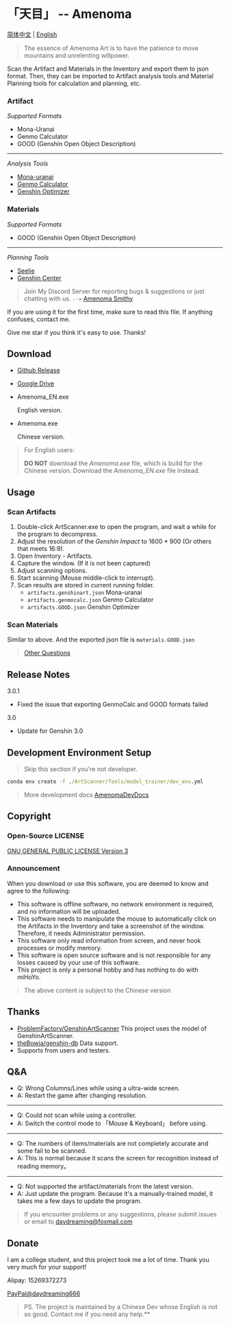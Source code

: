 # 「天目」 -- Amenoma

[简体中文](README.md) | [English](README_en.md)

> The essence of Amenoma Art is to have the patience to move mountains and unrelenting willpower.

Scan the Artifact and Materials in the Inventory and export them to json format. Then, they can be imported to Artifact analysis tools and Material Planning tools for calculation and planning, etc. 

### Artifact

*Supported Formats*
* Mona-Uranai
* Genmo Calculator
* GOOD (Genshin Open Object Description)
-------------------------------
*Analysis Tools*
* [Mona-uranai](https://www.mona-uranai.com)
* [Genmo Calculator](https://genshin.mingyulab.com)
* [Genshin Optimizer](https://frzyc.github.io/genshin-optimizer)

### Materials

*Supported Formats*
* GOOD (Genshin Open Object Description)
---------------------------------
*Planning Tools*
* [Seelie](https://seelie.me)
* [Genshin Center](https://genshin-center.com/)

> Join My Discord Server for reporting bugs & suggestions or just chatting with us. `-->` [Amenoma Smithy](https://discord.gg/5e3WyFNG9A)

If you are using it for the first time, make sure to read this file. If anything confuses, contact me.

Give me star if you think it's easy to use. Thanks!

## Download

- [Github Release](https://github.com/daydreaming666/Amenoma/releases)
- [Google Drive](https://drive.google.com/drive/folders/1FYrsXy_nznVcV_aN4731FTDWQcAacivy?usp=sharing)

- Amenoma_EN.exe
  
  English version.

- Amenoma.exe
  
  Chinese version.

> For English users:
> 
> **DO NOT** download the *Amenoma.exe* file, which is build for the Chinese version.
> Download the *Amenoma_EN.exe* file instead.

## Usage


### Scan Artifacts
1. Double-click ArtScanner.exe to open the program, and wait a while for the program to decompress. 
2. Adjust the resolution of the *Genshin Impact* to 1600 * 900 (Or others that meets 16:9).
3. Open Inventory - Artifacts.
4. Capture the window. (If it is not been captured)
5. Adjust scanning options.
6. Start scanning (Mouse middle-click to interrupt).
7. Scan results are stored in current running folder.
   - `artifacts.genshinart.json`  Mona-uranai 
   - `artifacts.genmocalc.json`   Genmo Calculator
   - `artifacts.GOOD.json`        Genshin Optimizer

### Scan Materials
Similar to above.
And the exported json file is `materials.GOOD.json`

> [Other Questions](#qa)


## Release Notes

3.0.1
- Fixed the issue that exporting GenmoCalc and GOOD formats failed

3.0
- Update for Genshin 3.0


## Development Environment Setup 

> Skip this section if you're not developer.

```cmd
conda env create -f ./ArtScanner/Tools/model_trainer/dev_env.yml
```
> More development docs [AmenomaDevDocs](AmenomaDevDocs/.)

## Copyright

### Open-Source LICENSE

[GNU GENERAL PUBLIC LICENSE Version 3](https://www.gnu.org/licenses/gpl-3.0.html)

### Announcement

When you download or use this software, you are deemed to know and agree to the following: 

- This software is offline software, no network environment is required, and no information will be uploaded. 
- This software needs to manipulate the mouse to automatically click on the Artifacts in the Inventory and take a screenshot of the window. Therefore, it needs Administrator permission.
- This software only read information from screen, and never hook processes or modify memory.
- This software is open source software and is not responsible for any losses caused by your use of this software. 
- This project is only a personal hobby and has nothing to do with miHoYo.

> The above content is subject to the Chinese version 

## Thanks

- [ProblemFactory/GenshinArtScanner](https://github.com/ProblemFactory/GenshinArtScanner) This project uses the model of GenshinArtScanner.
- [theBowja/genshin-db](https://github.com/theBowja/genshin-db) Data support.
- Supports from users and testers.

## Q&A

- Q: Wrong Columns/Lines while using a ultra-wide screen.
- A: Restart the game after changing resolution.

---------------

- Q: Could not scan while using a controller.
- A: Switch the control mode to 「Mouse & Keyboard」 before using.

---------------

- Q: The numbers of items/materials are not completely accurate and some fail to be scanned.
- A: This is normal because it scans the screen for recognition instead of reading memory。

---------------

- Q: Not supported the artifact/materials from the latest version.
- A: Just update the program. Because it's a manually-trained model, it takes me a few days to update the program.

> If you encounter problems or any suggestions, please submit issues or email to [daydreaming@foxmail.com](mailto://daydreaming@foxmail.com)


## Donate

I am a college student, and this project took me a lot of time.
Thank you very much for your support! 

Alipay: 15269372273

[PayPal@daydreaming666](https://www.paypal.me/daydreaming666)


> PS. 
> The project is maintained by a Chinese Dev whose English is not so good. Contact me if you need any help.**
